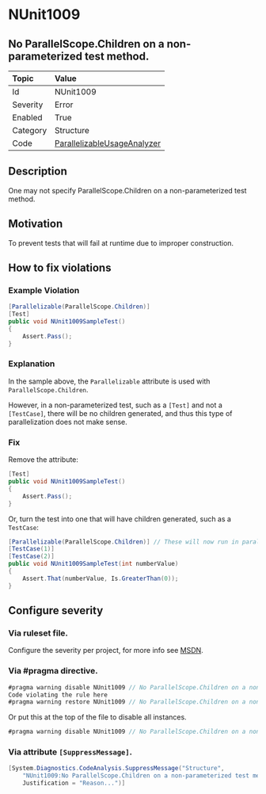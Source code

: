 # NUnit1009

## No ParallelScope.Children on a non-parameterized test method.

| Topic    | Value
| :--      | :--
| Id       | NUnit1009
| Severity | Error
| Enabled  | True
| Category | Structure
| Code     | [ParallelizableUsageAnalyzer](https://github.com/nunit/nunit.analyzers/blob/0.2.0/src/nunit.analyzers/ParallelizableUsage/ParallelizableUsageAnalyzer.cs)


## Description

One may not specify ParallelScope.Children on a non-parameterized test method.

## Motivation

To prevent tests that will fail at runtime due to improper construction.

## How to fix violations

### Example Violation

```csharp
[Parallelizable(ParallelScope.Children)]
[Test]
public void NUnit1009SampleTest()
{
    Assert.Pass();
}
```

### Explanation

In the sample above, the `Parallelizable` attribute is used with `ParallelScope.Children`.

However, in a non-parameterized test, such as a `[Test]` and not a `[TestCase]`, there will be no children generated, and thus this type of parallelization does not make sense.

### Fix

Remove the attribute:

```csharp
[Test]
public void NUnit1009SampleTest()
{
    Assert.Pass();
}
```

Or, turn the test into one that will have children generated, such as a `TestCase`:

```csharp
[Parallelizable(ParallelScope.Children)] // These will now run in parallel
[TestCase(1)]
[TestCase(2)]
public void NUnit1009SampleTest(int numberValue)
{
    Assert.That(numberValue, Is.GreaterThan(0));
}
```

<!-- start generated config severity -->
## Configure severity

### Via ruleset file.

Configure the severity per project, for more info see [MSDN](https://msdn.microsoft.com/en-us/library/dd264949.aspx).

### Via #pragma directive.

```csharp
#pragma warning disable NUnit1009 // No ParallelScope.Children on a non-parameterized test method.
Code violating the rule here
#pragma warning restore NUnit1009 // No ParallelScope.Children on a non-parameterized test method.
```

Or put this at the top of the file to disable all instances.
```csharp
#pragma warning disable NUnit1009 // No ParallelScope.Children on a non-parameterized test method.
```

### Via attribute `[SuppressMessage]`.

```csharp
[System.Diagnostics.CodeAnalysis.SuppressMessage("Structure", 
    "NUnit1009:No ParallelScope.Children on a non-parameterized test method.",
    Justification = "Reason...")]
```
<!-- end generated config severity -->
